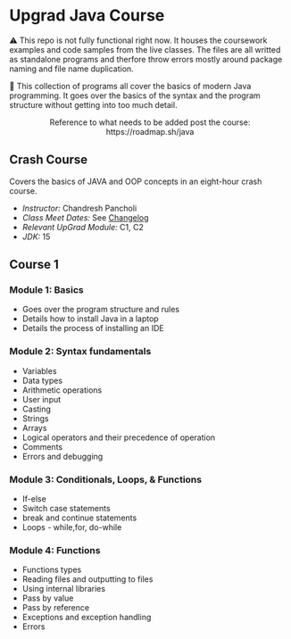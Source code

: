 # Upgrad Java Course

⚠️ This repo is not fully functional right now. It houses the coursework examples and code samples from the live classes. The files are all writted as standalone programs and therfore throw errors mostly around package naming and file name duplication.

📓 This collection of programs all cover the basics of modern Java programming. It goes over the basics of the syntax and the program structure without getting into too much detail. 

<p align="center">
 Reference to what needs to be added post the course: https://roadmap.sh/java
</p>

## Crash Course
Covers the basics of JAVA and OOP concepts in an eight-hour crash course.
 - *Instructor:* Chandresh Pancholi
 - *Class Meet Dates:* See [Changelog](CHANGELOG.md)
 - *Relevant UpGrad Module:* C1, C2
 - *JDK:* 15

## Course 1
### Module 1: Basics
  - Goes over the program structure and rules
  - Details how to install Java in a laptop
  - Details the process of installing an IDE

### Module 2: Syntax fundamentals
  - Variables
  - Data types 
  - Arithmetic operations
  - User input
  - Casting
  - Strings
  - Arrays
  - Logical operators and their precedence of operation
  - Comments
  - Errors and debugging 
  
### Module 3: Conditionals, Loops, & Functions
  - If-else
  - Switch case statements
  - break and continue statements
  - Loops - while,for, do-while

### Module 4: Functions
  - Functions types
  - Reading files and outputting to files
  - Using internal libraries
  - Pass by value
  - Pass by reference
  - Exceptions and exception handling
  - Errors

